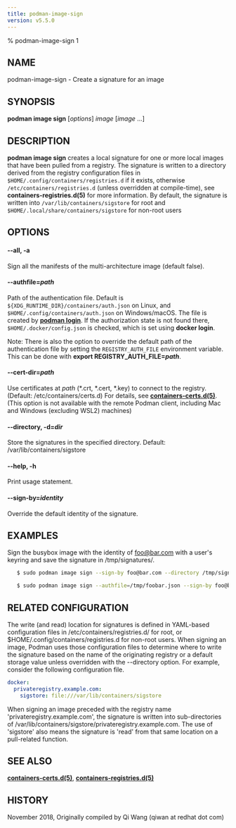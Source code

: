 ```yaml
---
title: podman-image-sign
version: v5.5.0
---
```


% podman-image-sign 1

## NAME
podman-image-sign - Create a signature for an image

## SYNOPSIS
**podman image sign** [*options*] *image* [*image* ...]

## DESCRIPTION
**podman image sign** creates a local signature for one or more local images that have
been pulled from a registry. The signature is written to a directory
derived from the registry configuration files in `$HOME/.config/containers/registries.d` if it exists,
otherwise `/etc/containers/registries.d` (unless overridden at compile-time), see **containers-registries.d(5)** for more information.
By default, the signature is written into `/var/lib/containers/sigstore` for root and `$HOME/.local/share/containers/sigstore` for non-root users

## OPTIONS

#### **--all**, **-a**

Sign all the manifests of the multi-architecture image (default false).


[//]: # (BEGIN included file options/authfile.md)
#### **--authfile**=*path*

Path of the authentication file. Default is `${XDG_RUNTIME_DIR}/containers/auth.json` on Linux, and `$HOME/.config/containers/auth.json` on Windows/macOS.
The file is created by **[podman login](podman-login.1.md)**. If the authorization state is not found there, `$HOME/.docker/config.json` is checked, which is set using **docker login**.

Note: There is also the option to override the default path of the authentication file by setting the `REGISTRY_AUTH_FILE` environment variable. This can be done with **export REGISTRY_AUTH_FILE=_path_**.

[//]: # (END   included file options/authfile.md)


[//]: # (BEGIN included file options/cert-dir.md)
#### **--cert-dir**=*path*

Use certificates at *path* (\*.crt, \*.cert, \*.key) to connect to the registry. (Default: /etc/containers/certs.d)
For details, see **[containers-certs.d(5)](https://github.com/containers/image/blob/main/docs/containers-certs.d.5.md)**.
(This option is not available with the remote Podman client, including Mac and Windows (excluding WSL2) machines)

[//]: # (END   included file options/cert-dir.md)

#### **--directory**, **-d**=*dir*

Store the signatures in the specified directory.  Default: /var/lib/containers/sigstore

#### **--help**, **-h**

Print usage statement.

#### **--sign-by**=*identity*

Override the default identity of the signature.

## EXAMPLES
Sign the busybox image with the identity of foo@bar.com with a user's keyring and save the signature in /tmp/signatures/.

```bash
   $ sudo podman image sign --sign-by foo@bar.com --directory /tmp/signatures docker://privateregistry.example.com/foobar

   $ sudo podman image sign --authfile=/tmp/foobar.json --sign-by foo@bar.com --directory /tmp/signatures docker://privateregistry.example.com/foobar
```

## RELATED CONFIGURATION

The write (and read) location for signatures is defined in YAML-based
configuration files in /etc/containers/registries.d/ for root,
or $HOME/.config/containers/registries.d for non-root users.  When signing
an image, Podman uses those configuration files to determine
where to write the signature based on the name of the originating
registry or a default storage value unless overridden with the --directory
option. For example, consider the following configuration file.

```yaml
docker:
  privateregistry.example.com:
    sigstore: file:///var/lib/containers/sigstore
```

When signing an image preceded with the registry name 'privateregistry.example.com',
the signature is written into sub-directories of
/var/lib/containers/sigstore/privateregistry.example.com. The use of 'sigstore' also means
the signature is 'read' from that same location on a pull-related function.

## SEE ALSO
**[containers-certs.d(5)](https://github.com/containers/image/blob/main/docs/containers-certs.d.5.md)**, **[containers-registries.d(5)](https://github.com/containers/image/blob/main/docs/containers-registries.d.5.md)**

## HISTORY
November 2018, Originally compiled by Qi Wang (qiwan at redhat dot com)
